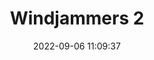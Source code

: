 ---
date: 2022-09-06 11:09:37
title: 'Windjammers 2'	
tags: [hand-drawn, arena fighter, PC]
img: https://i.imgur.com/FL7kzqC.png
price: $19.99 One Time	
link: https://store.steampowered.com/app/1114290/Windjammers_2/	
discord: https://discord.gg/windjammers2	
twitter: https://twitter.com/Windjammers
---